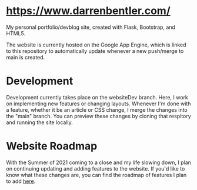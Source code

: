 # https://www.darrenbentler.com/
My personal portfolio/devblog site, created with Flask, Bootstrap, and HTML5.

The website is currently hosted on the Google App Engine, which is linked to this repository to automatically update whenever a new push/merge to main is created.

# Development
Development currently takes place on the websiteDev branch. Here, I work on implementing new features or changing layouts. Whenever I'm done with a feature, whether it be an article or CSS change, I merge the changes into the "main" branch. You can preview these changes by cloning that respitory and running the site locally.

# Website Roadmap
With the Summer of 2021 coming to a close and my life slowing down, I plan on continuing updating and adding features to the website. If you'd like to know what these changes are, you can find the roadmap of features
I plan to add [here](/markdown/roadmap.md).